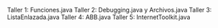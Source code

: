  Taller 1: Funciones.java
 Taller 2: Debugging.java y Archivos.java
 Taller 3: ListaEnlazada.java
 Taller 4: ABB.java
 Taller 5: InternetToolkit.java
